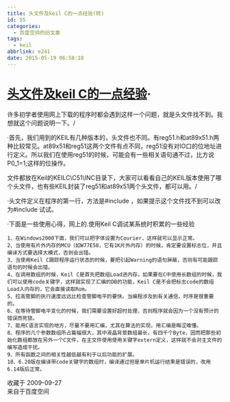 ```yaml
---
title: 头文件及keil C的一点经验(转)
id: 55
categories:
  - 百度空间的旧文章
tags:
  - keil
abbrlink: e241
date: 2015-05-19 06:58:18
---
```


<div class="pcs-article-box_ptkaiapt4bxy_baiduscarticle">

# [头文件及keil C的一点经验](http://hi.baidu.com/fc/editor/fckeditor.html?InstanceName=spBlogText&amp;v=3.1&amp;Toolbar=Default&amp;v=3.1.html#)·

<div class="pcs-article-c_ptkaiapt4bxy_baiduscarticle">
<div class="pcs-article-content_ptkaiapt4bxy_baiduscarticle"></div>
<div class="pcs-article-content_ptkaiapt4bxy_baiduscarticle">许多初学者使用网上下载的程序时都会遇到这样一个问题，就是头文件找不到。我想就这个问题说明一下。/
  
·首先，我们用到的KEIL有几种版本的，头文件也不同。有reg51.h和at89x51.h两种比较常见。at89x51和reg51这两个文件有点不同，reg51没有对IO口的位地址进行定义。所以我们在使用reg51的时候，可能会有一些相关语句通不过，比方说P0_1=1;这样的位操作。

文件都放在Keil的KEILC\C51\INC目录下，大家可以看看自己的KEIL版本使用了哪个头文件，也有些KEIL封装了reg51和at89x51两个头文件，都可以用。/

·头文件定义在程序的第一行，方法是#include ，如果提示这个文件找不到可以改为#include 试试。

·下面是一些使用心得，网上的.使用Keil C调试某系统时积累的一些经验

```
1、在Windows2000下面，我们可以把字体设置为Courier，这样就可以显示正常。
2、当使用有片外内存的MCU（如W77E58，它有1K片外内存）的时候，肯定要设置标志位，并且编译方式要选择大模式，否则会出错。
3、当使用Keil C跟踪程序运行状态的时候，要把引起Warning的语句屏蔽，否则有可能跟踪语句的时候会出错。
4、在调用数组的时候，Keil C是首先把数组Load进内存。如果要在C中使用长数组的时候，我们可以使用code关键字，这样就实现了汇编的DB的功能，Keil C是不会把标志code的数组Load入内存的，它会直接读取Rom。
5、拉高管脚的执行速度远远比检查管脚电平的要快。当编程涉及到有关通信，时序是很重要的。
6、在等待管脚电平变化的时候，我们需要设置好超时处理，否则程序就会因为一个没有预计的错误而死锁。
7、能用C语言实现的地方，尽量不要用汇编，尤其在算法的实现，用汇编是晦涩难懂。
8、程序的几个参数数组所占篇幅很大，其中液晶背景数组最长，有四千个Byte，因而把那些初始化数组都放在另外一个C文件，在主文件使用使用关键字extern定义，这样就不会对主文件的编写造成干扰。
9、所有函数之间的相关性越低越有利于以后功能的扩展。
10、6.20版在编译带code关键字的数组时，编译通过但是单片机运行结果是错误的，改用6.14版后正常。
```

</div>
</div>
</div>
<div id="detailArticleFooter_ptkaiapt4bxy_baiduscarticle" class="footer">
<div class="time-cang">收藏于 2009-09-27</div>
<div class="link-src">来自于百度空间</div>
</div>
